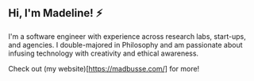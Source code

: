 ## Hi, I'm Madeline! ⚡

I'm a software engineer with experience across research labs, start-ups, and agencies. I double-majored in Philosophy and am passionate about infusing technology with creativity and ethical awareness.

Check out (my website)[https://madbusse.com/] for more!
